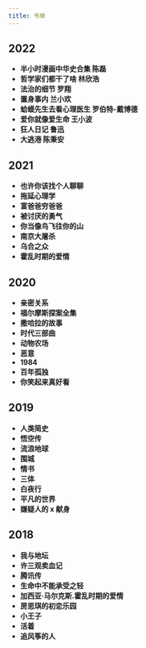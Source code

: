 ```yaml
---
title: 书单
---
```


## 2022

- **半小时漫画中华史合集 陈磊**
- **哲学家们都干了啥 林欣浩**
- **法治的细节 罗翔**
- **置身事内 兰小欢**
- **蛤蟆先生去看心理医生 罗伯特-戴博德**
- **爱你就像爱生命 王小波**
- **狂人日记 鲁迅**
- **大逃港 陈秉安**

## 2021

- **也许你该找个人聊聊**
- **拖延心理学**
- **富爸爸穷爸爸**
- **被讨厌的勇气**
- **你当像鸟飞往你的山**
- **南京大屠杀**
- **乌合之众**
- **霍乱时期的爱情**

## 2020

- **亲密关系**
- **福尔摩斯探案全集**
- **撒哈拉的故事**
- **时代三部曲**
- **动物农场**
- **恶意**
- **1984**
- **百年孤独**
- **你笑起来真好看**

## 2019

- **人类简史**
- **悟空传**
- **流浪地球**
- **围城**
- **情书**
- **三体**
- **白夜行**
- **平凡的世界**
- **嫌疑人的 x 献身**

## 2018

- **我与地坛**
- **许三观卖血记**
- **腾讯传**
- **生命中不能承受之轻**
- **加西亚·马尔克斯.霍乱时期的爱情**
- **房思琪的初恋乐园**
- **小王子**
- **活着**
- **追风筝的人**
